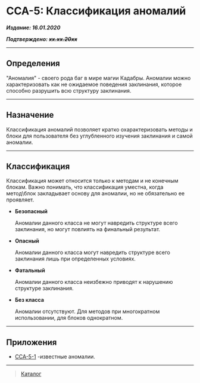 # CCA-5: Классификация аномалий #

***Издание: 16.01.2020***

***Подтверждено: ~~xx.xx.20xx~~***

***

## Определения ##

"Аномалия" - своего рода баг в мире магии Кадабры. Аномалии можно характеризовать как не ожидаемое поведения заклинания, которое способно разрушить всю структуру заклинания.

***

## Назначение ##

Классификация аномалий позволяет кратко охарактеризовать методы и блоки для пользователя без углубленного изучения заклинания и самой аномалии.

***

## Классификация ##

Классификация может относится только к методам и не конечным блокам. Важно понимать, что классификация уместна, когда метод\\блок закладывает основу для аномалии, но не обязательно ее проявляет.

* **Безопасный**

  Аномалии данного класса не могут навредить структуре всего заклинания, но могут повлиять на финальный результат.

* **Опасный**

  Аномалии данного класса могут навредить структуре всего заклинания лишь при определенных условиях.

* **Фатальный**

  Аномалии данного класса неизбежно приводят к нарушению структуре заклинания.

* **Без класса**

  Аномалии отсутствуют. Для методов при многократном использовании, для блоков однократном.

***

## Приложения ##

* [CCA-5-1](CCA-5-1.md) -известные аномалии.

***

>[Каталог](../Список%20заклинаний.md)
